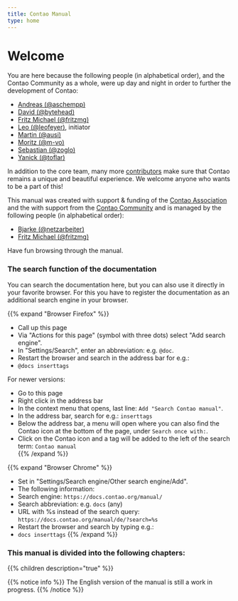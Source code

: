 ```yaml
---
title: Contao Manual
type: home
---
```


# Welcome

You are here because the following people (in alphabetical order), and the Contao
Community as a whole, were up day and night in order to further the development
of Contao:

- [Andreas (@aschempp)](https://github.com/aschempp)
- [David (@bytehead)](https://github.com/bytehead)
- [Fritz Michael (@fritzmg)](https://github.com/fritzmg)
- [Leo (@leofeyer)](https://github.com/leofeyer), initiator
- [Martin (@ausi)](https://github.com/ausi)
- [Moritz (@m-vo)](https://github.com/m-vo)
- [Sebastian (@zoglo)](https://github.com/zoglo)
- [Yanick (@toflar)](https://github.com/toflar)

In addition to the core team, many more [contributors](https://github.com/contao/contao/graphs/contributors)
make sure that Contao remains a unique and beautiful experience. We welcome anyone 
who wants to be a part of this!

This manual was created with support & funding of the [Contao Association](https://association.contao.org/)
and the with support from the [Contao Community](https://github.com/contao/docs/graphs/contributors) 
and is managed by the following people (in alphabetical order):

- [Bjarke (@netzarbeiter)](https://github.com/netzarbeiter)
- [Fritz Michael (@fritzmg)](https://github.com/fritzmg)

Have fun browsing through the manual.


### The search function of the documentation

You can search the documentation here, but you can also use it directly in your favorite browser. For this you have to
register the documentation as an additional search engine in your browser.

{{% expand "Browser Firefox" %}}
- Call up this page
- Via "Actions for this page" (symbol with three dots) select "Add search engine".
- In "Settings/Search", enter an abbreviation: e.g. `@doc`.
- Restart the browser and search in the address bar for e.g.:
- `@docs inserttags`

For newer versions:  
- Go to this page  
- Right click in the address bar  
- In the context menu that opens, last line: `Add "Search Contao manual"`.  
- In the address bar, search for e.g.: `inserttags`  
- Below the address bar, a menu will open where you can also find the Contao icon at the bottom of the page, under `Search once with:`.  
- Click on the Contao icon and a tag will be added to the left of the search term: `Contao manual`  
{{% /expand %}}

{{% expand "Browser Chrome" %}}
- Set in "Settings/Search engine/Other search engine/Add".
- The following information:
- Search engine: `https://docs.contao.org/manual/`
- Search abbreviation: e.g. `docs` (any)
- URL with %s instead of the search query: `https://docs.contao.org/manual/de/?search=%s`
- Restart the browser and search by typing e.g.: 
- `docs inserttags`
{{% /expand %}}


### This manual is divided into the following chapters:

{{% children description="true" %}}


{{% notice info %}}
The English version of the manual is still a work in progress.
{{% /notice %}}
